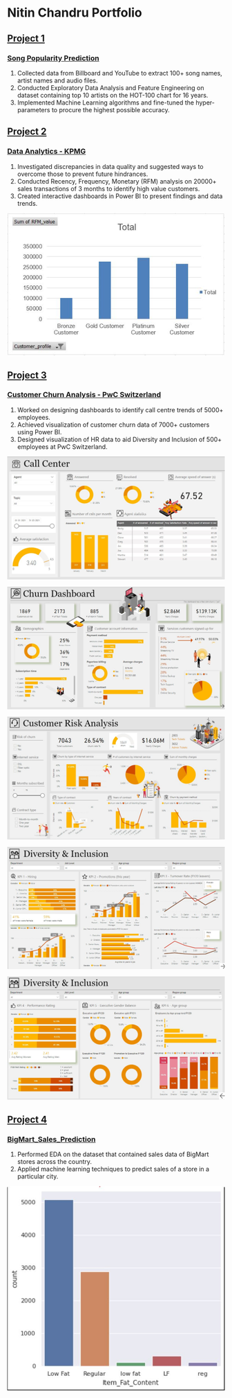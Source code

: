 # Nitin Chandru Portfolio

## [Project 1](https://github.com/Nitin-Chandru/Song-Popularity-Prediction)
### [Song Popularity Prediction](https://github.com/Nitin-Chandru/Song-Popularity-Prediction)
1) Collected data from Billboard and YouTube to extract 100+ song names, artist names and audio files.
2) Conducted Exploratory Data Analysis and Feature Engineering on dataset containing top 10 artists on the HOT-100 chart for 16 years.
3) Implemented Machine Learning algorithms and fine-tuned the hyper-parameters to procure the highest possible accuracy.



## [Project 2](https://github.com/Nitin-Chandru/Data-Analytics---KPMG)
### [Data Analytics - KPMG](https://github.com/Nitin-Chandru/Data-Analytics---KPMG)
1) Investigated discrepancies in data quality and suggested ways to overcome those to prevent future hindrances.
2) Conducted Recency, Frequency, Monetary (RFM) analysis on 20000+ sales transactions of 3 months to identify high value customers.
3) Created interactive dashboards in Power BI to present findings and data trends.

![alt text](https://github.com/Nitin-Chandru/Nitin-Chandru/blob/main/images/KPMG%20report.JPG)



## [Project 3](https://github.com/Nitin-Chandru/Customer-Churn-Analysis---PwC-Switzerland)
### [Customer Churn Analysis - PwC Switzerland](https://github.com/Nitin-Chandru/Customer-Churn-Analysis---PwC-Switzerland)
1) Worked on designing dashboards to identify call centre trends of 5000+ employees.
2) Achieved visualization of customer churn data of 7000+ customers using Power BI.
3) Designed visualization of HR data to aid Diversity and Inclusion of 500+ employees at PwC Switzerland.

![alt text](https://github.com/Nitin-Chandru/Nitin-Chandru/blob/main/images/call%20centre%20image.JPG)

![alt_text](https://github.com/Nitin-Chandru/Nitin-Chandru/blob/main/images/churn%20image.JPG)

![alt_text](https://github.com/Nitin-Chandru/Nitin-Chandru/blob/main/images/customer%20risk%20image.JPG)

![alt_text](https://github.com/Nitin-Chandru/Nitin-Chandru/blob/main/images/HR%201%20image.JPG)

![alt_text](https://github.com/Nitin-Chandru/Nitin-Chandru/blob/main/images/hr%202%20image.JPG)


## [Project 4](https://github.com/Nitin-Chandru/BigMart_Sales_Prediction)
### [BigMart_Sales_Prediction](https://github.com/Nitin-Chandru/BigMart_Sales_Prediction)
1) Performed EDA on the dataset that contained sales data of BigMart stores across the country.
2) Applied machine learning techniques to predict sales of a store in a particular city.

![alt_text](https://github.com/Nitin-Chandru/Nitin-Chandru/blob/main/images/bigmart_sales%20image.JPG)

